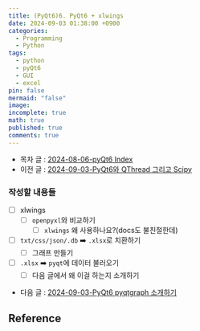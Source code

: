 ```yaml
---
title: (PyQt6)6. PyQt6 + xlwings
date: 2024-09-03 01:38:00 +0900
categories:
  - Programming
  - Python
tags:
  - python
  - pyQt6
  - GUI
  - excel
pin: false
mermaid: "false"
image: 
incomplete: true
math: true
published: true
comments: true
---
```

- 목차 글 : [2024-08-06-pyQt6 Index](2024-08-06-pyQt6%20Index.md)
- 이전 글 : [2024-09-03-PyQt6와 QThread 그리고 Scipy](2024-09-03-PyQt6와%20QThread%20그리고%20Scipy.md)

### 작성할 내용들
- [ ] xlwings
	- [ ] `openpyxl`와 비교하기
		- [ ] `xlwings` 왜 사용하나요?(docs도 불친절한데)
- [ ] `txt/css/json/.db` ➡️ `.xlsx`로 치환하기
	- [ ] 그래프 만들기
- [ ] `.xlsx` ➡️ `pyqt`에 데이터 불러오기
	- [ ] 다음 글에서 왜 이걸 하는지 소개하기

- 다음 글 : [2024-09-03-PyQt6 pyqtgraph 소개하기](2024-09-03-PyQt6%20pyqtgraph%20소개하기.md)

## Reference
